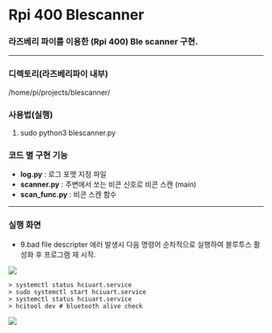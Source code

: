 # Rpi 400 Blescanner  
### 라즈베리 파이를 이용한 (Rpi 400) Ble scanner 구현.  
***  
### **디렉토리(라즈베리파이 내부)** 
/home/pi/projects/blescanner/
### 사용법(실행)     
 1. sudo python3 blescanner.py
  
### 코드 별 구현 기능  
* **log.py** : 로그 포맷 지정 파일  
* **scanner.py** : 주변에서 쏘는 비콘 신호로 비콘 스캔 (main)  
* **scan_func.py** : 비콘 스캔 함수
***
### 실행 화면


* 9.bad file descripter 에러 발생시
다음 명령어 순차적으로 실행하여 블루투스 활성화 후 프로그램 재 시작.

**![](https://lh4.googleusercontent.com/dwDBWjsVjN3vFrxu0RXdwHxNu9dgJk_lJOkZuRqfk8EmlzdXwi_87-LdB5CZ85_QYB-FAXJ9XzFZe88mVv-CWkUmrQxLHdjwDiK8-3gYbd272Qw0mTSkvwFYzi1vFNTvUj9TUtGZ)**

```
> systemctl status hciuart.service
> sudo systemctl start hciuart.service
> systemctl status hciuart.service
> hcitool dev # bluetooth alive check
```


**![](https://lh6.googleusercontent.com/mfw4l9cGWe1WAQGJ4IlJ5wRQS3LlniMC0PhqNzqbinOPPFbSQecDGSb5skrRtq6eM_Kdk4DJdW9b3R2VOlwcm3ZJT04UVzEmxjzpVdsvYmx8N-reBZMarUY_Y2NcigAx0tKLzYqH)**